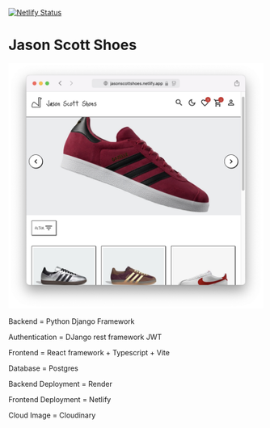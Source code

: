 [![Netlify Status](https://api.netlify.com/api/v1/badges/ce6f62f0-983a-4ed1-b1ca-9b9485f6f5c8/deploy-status)](https://app.netlify.com/sites/jscottshoes/deploys)
<h1>Jason Scott Shoes</h1>

![Jason Scott Shoes Image](./jscottshoesimage.JPG)

<p>Backend = Python Django Framework</p>
<p>Authentication = DJango rest framework JWT</p>
<p>Frontend = React framework + Typescript + Vite</p>
<p>Database = Postgres</p>
<p>Backend Deployment = Render</p>
<p>Frontend Deployment = Netlify</p>
<p>Cloud Image = Cloudinary</p>
